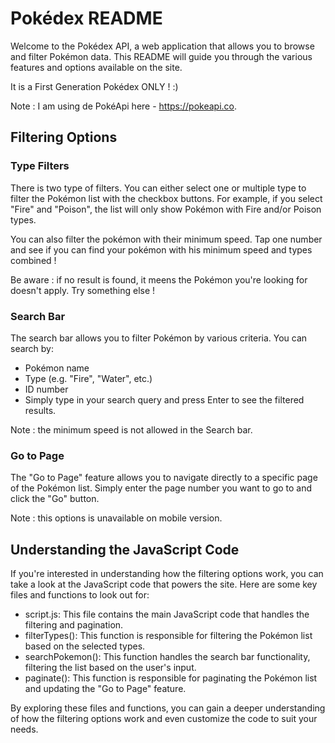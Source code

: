 # Pokédex README

Welcome to the Pokédex API, a web application that allows you to browse and filter Pokémon data. This README will guide you through the various features and options available on the site.

It is a First Generation Pokédex ONLY ! :)

Note : I am using de PokéApi here - https://pokeapi.co. 

## Filtering Options

### Type Filters
There is two type of filters. You can either select one or multiple type to filter the Pokémon list with the checkbox buttons. For example, if you select "Fire" and "Poison", the list will only show Pokémon with Fire and/or Poison types.

You can also filter the pokémon with their minimum speed. Tap one number and see if you can find your pokémon with his minimum speed and types combined ! 

Be aware : if no result is found, it meens the Pokémon you're looking for doesn't apply. Try something else !

### Search Bar
The search bar allows you to filter Pokémon by various criteria. You can search by:

- Pokémon name
- Type (e.g. "Fire", "Water", etc.)
- ID number
- Simply type in your search query and press Enter to see the filtered results.

Note : the minimum speed is not allowed in the Search bar. 

### Go to Page
The "Go to Page" feature allows you to navigate directly to a specific page of the Pokémon list. Simply enter the page number you want to go to and click the "Go" button.

Note : this options is unavailable on mobile version. 

## Understanding the JavaScript Code
If you're interested in understanding how the filtering options work, you can take a look at the JavaScript code that powers the site. Here are some key files and functions to look out for:

- script.js: This file contains the main JavaScript code that handles the filtering and pagination.
- filterTypes(): This function is responsible for filtering the Pokémon list based on the selected types.
- searchPokemon(): This function handles the search bar functionality, filtering the list based on the user's input.
- paginate(): This function is responsible for paginating the Pokémon list and updating the "Go to Page" feature.

By exploring these files and functions, you can gain a deeper understanding of how the filtering options work and even customize the code to suit your needs.
